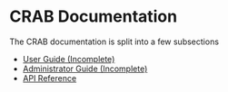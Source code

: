 # CRAB Documentation

The CRAB documentation is split into a few subsections

- [User Guide (Incomplete)](./user-guide)
- [Administrator Guide (Incomplete)](./admin-guide)
- [API Reference](./api-reference)

